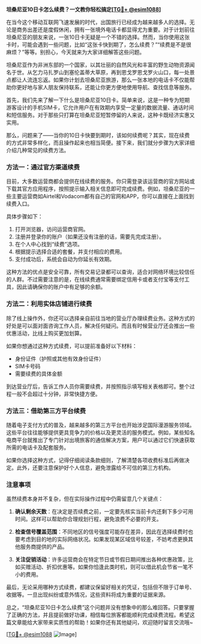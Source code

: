 **坦桑尼亚10日卡怎么续费？一文教你轻松搞定[[TG💪+ @esim1088](https://t.me/s/esim1088)]**

在当今这个移动互联网飞速发展的时代，出国旅行已经成为越来越多人的选择。无论是商务出差还是度假休闲，拥有一张境外电话卡都显得尤为重要。对于计划前往坦桑尼亚的朋友来说，一张10日卡无疑是一个不错的选择。然而，当你使用这张卡时，可能会遇到一些问题，比如“这张卡快到期了，怎么续费？”“续费是不是很麻烦？”等等。别担心，今天就来为大家详细解答这些问题。

坦桑尼亚作为非洲东部的一个国家，以其壮丽的自然风光和丰富的野生动物资源闻名于世。从乞力马扎罗山到塞伦盖蒂大草原，再到恩戈罗恩戈罗火山口，每一处景点都让人流连忘返。如果你计划去坦桑尼亚旅游，那么一张本地的电话卡不仅能帮助你更好地与家人朋友保持联系，还能让你更方便地使用导航、查找信息等服务。

首先，我们先来了解一下什么是坦桑尼亚10日卡。简单来说，这是一种专为短期游客设计的手机SIM卡，它允许用户在有效期内享受一定量的数据流量、通话时间和短信服务。对于那些只打算在坦桑尼亚短暂停留的人来说，这种卡既经济实惠又实用。

那么，问题来了——当你的10日卡快要到期时，该如何续费呢？其实，现在续费的方式非常多样化，而且操作起来也相当简便。接下来，我们就分步骤为大家详细介绍几种常见的续费方法。

### 方法一：通过官方渠道续费

目前，大多数运营商都会提供在线续费的服务。你只需登录该运营商的官方网站或下载其官方应用程序，按照提示输入相关信息即可完成续费。例如，坦桑尼亚的一些主要运营商如Airtel和Vodacom都有自己的官网和APP，你可以直接在上面找到续费入口。

具体步骤如下：
1. 打开浏览器，访问运营商官网。
2. 注册并登录你的账户（如果还没有注册的话，需要先完成注册）。
3. 在个人中心找到“续费”选项。
4. 根据提示选择合适的套餐，并支付相应的费用。
5. 支付成功后，系统会自动为你延长有效期。

这种方法的优点是安全可靠，所有交易记录都可以查询，适合对网络环境比较信任的人群。不过需要注意的是，在线续费通常需要绑定信用卡或者支付宝等支付工具，因此请确保你的账户中有足够的余额。

### 方法二：利用实体店铺进行续费

除了线上操作外，你还可以选择亲自前往当地的营业厅办理续费业务。这种方式的好处是可以面对面咨询工作人员，解决任何疑问。而且有时候营业厅还会推出一些优惠活动，比线上购买更加划算。

如果你想通过这种方式续费，可以提前准备好以下材料：
- 身份证件（护照或其他有效身份证件）
- SIM卡号码
- 需要续费的具体金额

到达营业厅后，告诉工作人员你需要续费，并按照指示填写相关表格即可。整个过程一般不会超过十分钟，非常快捷方便。

### 方法三：借助第三方平台续费

随着电子支付方式的普及，越来越多的第三方平台也开始涉足国际漫游服务领域。这些平台往往能够提供更具竞争力的价格以及更灵活的服务模式。例如，某些知名电商平台就推出了专门针对出境旅客的通信解决方案，用户可以通过它们快速获取所需的电话卡及配套服务。

如果你选择这种方式，记得仔细阅读条款细则，了解清楚各项收费标准后再做决定。此外，还要注意保护好个人信息，避免泄露给不可信的第三方机构。

### 注意事项

虽然续费本身并不复杂，但在实际操作过程中仍需留意几个关键点：

1. **确认剩余天数**：在决定是否续费之前，一定要先核实当前卡内还剩下多少可用时间。这样可以帮助你合理规划行程，避免浪费不必要的开支。
   
2. **检查信号覆盖范围**：不同地区的信号强度可能存在差异，因此在选择续费时也要考虑到目的地的实际网络状况。如果发现某区域信号较差，不妨考虑更换其他服务商提供的产品。

3. **关注促销活动**：许多运营商会在特定节日或节假日期间推出各种优惠政策，比如买赠活动、折扣优惠等。如果你恰逢此类时机，则可以借此机会节省一笔不小的费用。

最后，无论采用哪种方式续费，都建议保留好相关的凭证，包括但不限于订单号、收据等。一旦出现纠纷或意外情况，这些资料将成为重要的证据来源。

总之，“坦桑尼亚10日卡怎么续费”这个问题并没有想象中的那么难回答。只要掌握了正确的方法，并且提前做好功课，相信每位旅客都能顺利完成续费流程。希望这篇文章能给大家带来实质性的帮助！如果你还有其他疑问，欢迎随时留言交流哦~

[[TG💪+ @esim1088](https://t.me/s/esim1088) ![Image](https://i.postimg.cc/4NQfJmqS/Snipaste-2025-05-13-00-14-12.png)]